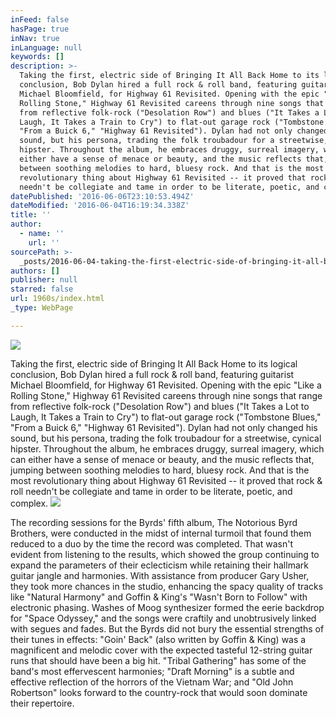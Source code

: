 ```yaml
---
inFeed: false
hasPage: true
inNav: true
inLanguage: null
keywords: []
description: >-
  Taking the first, electric side of Bringing It All Back Home to its logical
  conclusion, Bob Dylan hired a full rock & roll band, featuring guitarist
  Michael Bloomfield, for Highway 61 Revisited. Opening with the epic "Like a
  Rolling Stone," Highway 61 Revisited careens through nine songs that range
  from reflective folk-rock ("Desolation Row") and blues ("It Takes a Lot to
  Laugh, It Takes a Train to Cry") to flat-out garage rock ("Tombstone Blues,"
  "From a Buick 6," "Highway 61 Revisited"). Dylan had not only changed his
  sound, but his persona, trading the folk troubadour for a streetwise, cynical
  hipster. Throughout the album, he embraces druggy, surreal imagery, which can
  either have a sense of menace or beauty, and the music reflects that, jumping
  between soothing melodies to hard, bluesy rock. And that is the most
  revolutionary thing about Highway 61 Revisited -- it proved that rock & roll
  needn't be collegiate and tame in order to be literate, poetic, and complex. 
datePublished: '2016-06-06T23:10:53.494Z'
dateModified: '2016-06-04T16:19:34.338Z'
title: ''
author:
  - name: ''
    url: ''
sourcePath: >-
  _posts/2016-06-04-taking-the-first-electric-side-of-bringing-it-all-back-home.md
authors: []
publisher: null
starred: false
url: 1960s/index.html
_type: WebPage

---
```

![](https://the-grid-user-content.s3-us-west-2.amazonaws.com/255a0fdf-17a1-46f4-9e9f-1c81f53283a8.png)

Taking the first, electric side of Bringing It All Back Home to its logical conclusion, Bob Dylan hired a full rock & roll band, featuring guitarist Michael Bloomfield, for Highway 61 Revisited. Opening with the epic "Like a Rolling Stone," Highway 61 Revisited careens through nine songs that range from reflective folk-rock ("Desolation Row") and blues ("It Takes a Lot to Laugh, It Takes a Train to Cry") to flat-out garage rock ("Tombstone Blues," "From a Buick 6," "Highway 61 Revisited"). Dylan had not only changed his sound, but his persona, trading the folk troubadour for a streetwise, cynical hipster. Throughout the album, he embraces druggy, surreal imagery, which can either have a sense of menace or beauty, and the music reflects that, jumping between soothing melodies to hard, bluesy rock. And that is the most revolutionary thing about Highway 61 Revisited -- it proved that rock & roll needn't be collegiate and tame in order to be literate, poetic, and complex. ![](https://the-grid-user-content.s3-us-west-2.amazonaws.com/bccb18ae-55a3-4dff-8052-3a92a53d633a.png)

The recording sessions for the Byrds' fifth album, The Notorious Byrd Brothers, were conducted in the midst of internal turmoil that found them reduced to a duo by the time the record was completed. That wasn't evident from listening to the results, which showed the group continuing to expand the parameters of their eclecticism while retaining their hallmark guitar jangle and harmonies. With assistance from producer Gary Usher, they took more chances in the studio, enhancing the spacy quality of tracks like "Natural Harmony" and Goffin & King's "Wasn't Born to Follow" with electronic phasing. Washes of Moog synthesizer formed the eerie backdrop for "Space Odyssey," and the songs were craftily and unobtrusively linked with segues and fades. But the Byrds did not bury the essential strengths of their tunes in effects: "Goin' Back" (also written by Goffin & King) was a magnificent and melodic cover with the expected tasteful 12-string guitar runs that should have been a big hit. "Tribal Gathering" has some of the band's most effervescent harmonies; "Draft Morning" is a subtle and effective reflection of the horrors of the Vietnam War; and "Old John Robertson" looks forward to the country-rock that would soon dominate their repertoire.